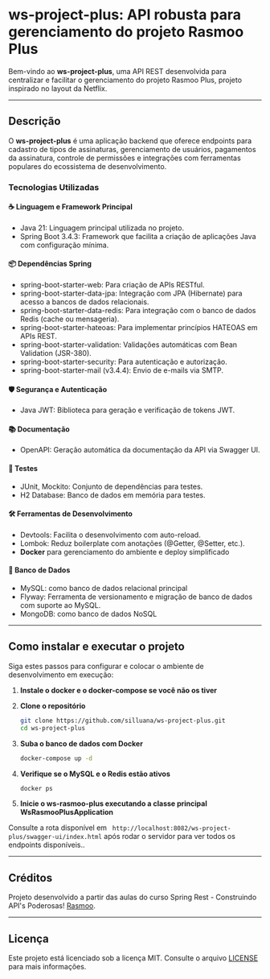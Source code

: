 # ws-project-plus: API robusta para gerenciamento do projeto Rasmoo Plus

Bem-vindo ao **ws-project-plus**, uma API REST desenvolvida para centralizar e facilitar o gerenciamento do projeto Rasmoo Plus, projeto inspirado no layout da Netflix.

---

## Descrição

O **ws-project-plus** é uma aplicação backend que oferece endpoints para cadastro de tipos de assinaturas, gerenciamento de usuários, pagamentos da assinatura, controle de permissões e integrações com ferramentas populares do ecossistema de desenvolvimento.

### Tecnologias Utilizadas

#### ☕ Linguagem e Framework Principal
- Java 21: Linguagem principal utilizada no projeto.
- Spring Boot 3.4.3: Framework que facilita a criação de aplicações Java com configuração mínima.

#### 📦 Dependências Spring
- spring-boot-starter-web: Para criação de APIs RESTful.
- spring-boot-starter-data-jpa: Integração com JPA (Hibernate) para acesso a bancos de dados relacionais.
- spring-boot-starter-data-redis: Para integração com o banco de dados Redis (cache ou mensageria).
- spring-boot-starter-hateoas: Para implementar princípios HATEOAS em APIs REST.
- spring-boot-starter-validation: Validações automáticas com Bean Validation (JSR-380).
- spring-boot-starter-security: Para autenticação e autorização.
- spring-boot-starter-mail (v3.4.4): Envio de e-mails via SMTP.

#### 🛡️ Segurança e Autenticação
- Java JWT: Biblioteca para geração e verificação de tokens JWT.

#### 📚 Documentação
- OpenAPI: Geração automática da documentação da API via Swagger UI.

#### 🧪 Testes
- JUnit, Mockito: Conjunto de dependências para testes.
- H2 Database: Banco de dados em memória para testes.

#### 🛠️ Ferramentas de Desenvolvimento
- Devtools: Facilita o desenvolvimento com auto-reload.
- Lombok: Reduz boilerplate com anotações (@Getter, @Setter, etc.).
- **Docker** para gerenciamento do ambiente e deploy simplificado

#### 🐬 Banco de Dados
- MySQL: como banco de dados relacional principal
- Flyway: Ferramenta de versionamento e migração de banco de dados com suporte ao MySQL.
- MongoDB: como banco de dados NoSQL


---

## Como instalar e executar o projeto

Siga estes passos para configurar e colocar o ambiente de desenvolvimento em execução:

1. **Instale o docker e o docker-compose se você não os tiver**

2. **Clone o repositório**
   ```bash
   git clone https://github.com/silluana/ws-project-plus.git
   cd ws-project-plus
   ```

3. **Suba o banco de dados com Docker**
   ```bash
   docker-compose up -d
   ```

4. **Verifique se o MySQL e o Redis estão ativos**
   ```bash
   docker ps
   ```

5. **Inicie o ws-rasmoo-plus executando a classe principal WsRasmooPlusApplication**

Consulte a rota disponível em ` http://localhost:8082/ws-project-plus/swagger-ui/index.html` após rodar o servidor para ver todos os endpoints disponíveis..

---

## Créditos

Projeto desenvolvido a partir das aulas do curso Spring Rest - Construindo API's Poderosas! [Rasmoo](https://github.com/Rasmoo).

---

## Licença

Este projeto está licenciado sob a licença MIT. Consulte o arquivo [LICENSE](LICENSE) para mais informações.
